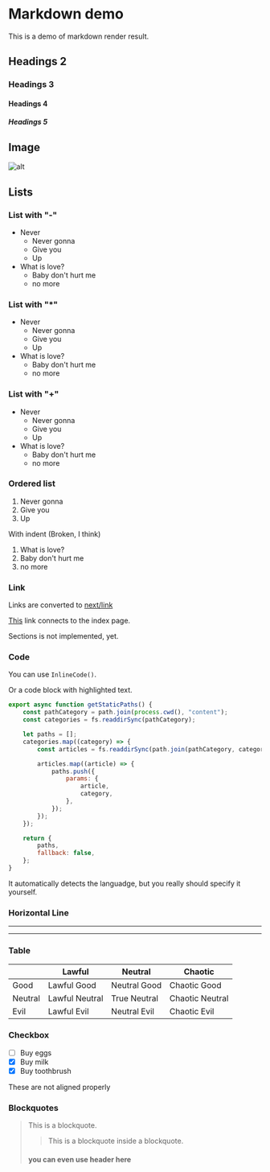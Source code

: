 # Markdown demo

This is a demo of markdown render result.

<!-- @import "[TOC]" {cmd="toc" depthFrom=1 depthTo=6 orderedList=false} -->

## Headings 2

### Headings 3

#### Headings 4

##### Headings 5

## Image

![alt](/Maraho.png)

## Lists

### List with "-"

- Never
  - Never gonna
  - Give you
  - Up
- What is love?
  - Baby don't hurt me
  - no more

### List with "*"

- Never
  - Never gonna
  - Give you
  - Up
- What is love?
  - Baby don't hurt me
  - no more

### List with "+"

- Never
  - Never gonna
  - Give you
  - Up
- What is love?
  - Baby don't hurt me
  - no more

### Ordered list

1. Never gonna
2. Give you
3. Up

With indent (Broken, I think)

1. What is love?
1. Baby don't hurt me
2. no more

### Link

Links are converted to [next/link](https://nextjs.org/docs/api-reference/next/link)

[This](/) link connects to the index page.

Sections is not implemented, yet.

### Code

You can use `InlineCode()`.

Or a code block with highlighted text.

<!-- markdownlint-disable MD010 -->
```js
export async function getStaticPaths() {
	const pathCategory = path.join(process.cwd(), "content");
	const categories = fs.readdirSync(pathCategory);

	let paths = [];
	categories.map((category) => {
		const articles = fs.readdirSync(path.join(pathCategory, category));

		articles.map((article) => {
			paths.push({
				params: {
					article,
					category,
				},
			});
		});
	});

	return {
		paths,
		fallback: false,
	};
}
```
<!-- markdownlint-enable MD010 -->
<!-- I suggest disabling markdownlint md010 because I hate this rule. -->

It automatically detects the languadge, but you really should specify it yourself.

### Horizontal Line

---

---

### Table

| | Lawful | Neutral | Chaotic |
|-|-|-|-|
| Good | Lawful Good | Neutral Good | Chaotic Good |
| Neutral | Lawful Neutral | True Neutral | Chaotic Neutral |
| Evil | Lawful Evil | Neutral Evil | Chaotic Evil |

### Checkbox

- [ ] Buy eggs
- [x] Buy milk
- [x] Buy toothbrush

These are not aligned properly

### Blockquotes

> This is a blockquote.
> > This is a blockquote inside a blockquote.
>
> #### you can even use header here
>
